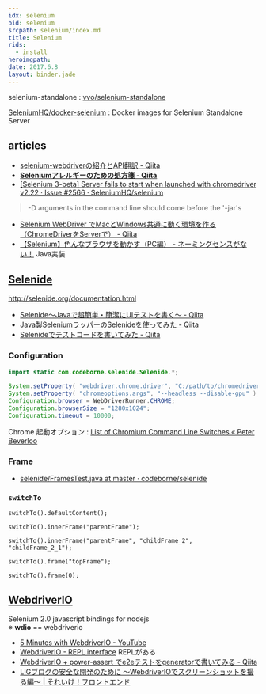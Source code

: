 ```yaml
---
idx: selenium
bid: selenium
srcpath: selenium/index.md
title: Selenium
rids:
  - install
heroimgpath:
date: 2017.6.8
layout: binder.jade
---
```


selenium-standalone
: [vvo/selenium\-standalone ](https://github.com/vvo/selenium-standalone)

[SeleniumHQ/docker-selenium](https://github.com/SeleniumHQ/docker-selenium)
: Docker images for Selenium Standalone Server


## articles

- [selenium\-webdriverの紹介とAPI翻訳 \- Qiita](http://qiita.com/nazomikan/items/40b86dc5619bb1795aaa)
- __[Seleniumアレルギーのための処方箋 \- Qiita](http://qiita.com/cognitom/items/27b7375bea653b414c8f)__
- [\[Selenium 3\-beta\] Server fails to start when launched with chromedriver v2\.22 · Issue \#2566 · SeleniumHQ/selenium](https://github.com/SeleniumHQ/selenium/issues/2566)
> -D arguments in the command line should come before the '-jar's
- [Selenium WebDriver でMacとWindows共通に動く環境を作る（ChromeDriverをServerで） \- Qiita](http://qiita.com/kochizufan/items/905165b92c7e70986f60)
- [【Selenium】色んなブラウザを動かす（PC編） \- ネーミングセンスがない！](http://unagi-tabetai.hatenablog.com/entry/2015/05/25/125030) Java実装


## [Selenide](http://selenide.org/)
http://selenide.org/documentation.html

- [Selenide～Javaで超簡単・簡潔にUIテストを書く～ \- Qiita](http://qiita.com/tatesuke/items/589e30ab9b3dc7037e26)
- [Java製SeleniumラッパーのSelenideを使ってみた \- Qiita](http://qiita.com/nyasba/items/6ab42fc73a912426ee5d)
- [Selenideでテストコードを書いてみた \- Qiita](http://qiita.com/nyakome/items/207daf3050809c269e8e)

### Configuration

```java
import static com.codeborne.selenide.Selenide.*;

System.setProperty( "webdriver.chrome.driver", "C:/path/to/chromedriver.exe" );
System.setProperty( "chromeoptions.args", "--headless --disable-gpu" );
Configuration.browser = WebDriverRunner.CHROME;
Configuration.browserSize = "1280x1024";
Configuration.timeout = 10000;
```

Chrome 起動オプション
: [List of Chromium Command Line Switches « Peter Beverloo](http://peter.sh/experiments/chromium-command-line-switches/)


### Frame
- [selenide/FramesTest\.java at master · codeborne/selenide](https://github.com/codeborne/selenide/blob/master/src/test/java/integration/FramesTest.java)

### `switchTo`
```
switchTo().defaultContent();

switchTo().innerFrame("parentFrame");

switchTo().innerFrame("parentFrame", "childFrame_2", "childFrame_2_1");

switchTo().frame("topFrame");

switchTo().frame(0);
```


## [WebdriverIO](http://webdriver.io/)
Selenium 2\.0 javascript bindings for nodejs  
※ __wdio__ == webdriverio

- [5 Minutes with WebdriverIO \- YouTube](https://www.youtube.com/watch?v=vPes7NKeYno)
- [WebdriverIO \- REPL interface](http://webdriver.io/guide/usage/repl.html) REPLがある
- [WebdriverIO \+ power\-assert でe2eテストをgeneratorで書いてみる \- Qiita](http://qiita.com/yoshi6jp@github/items/24d01dfc6712dbf112aa)
- [LIGブログの安全な開発のために 〜WebdriverIOでスクリーンショットを撮る編〜 \| それいけ！フロントエンド](https://liginc.co.jp/304470)
